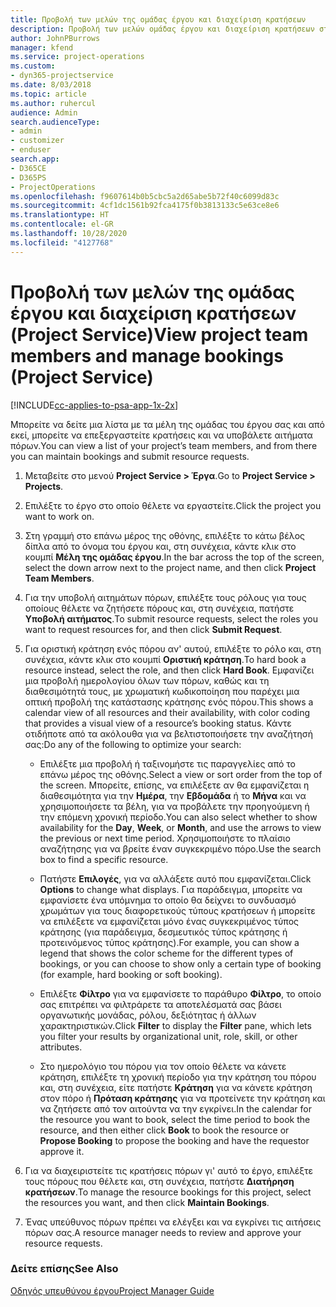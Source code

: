 ```yaml
---
title: Προβολή των μελών της ομάδας έργου και διαχείριση κρατήσεων
description: Προβολή των μελών ομάδας έργου και διαχείριση κρατήσεων στο Project Service
author: JohnPBurrows
manager: kfend
ms.service: project-operations
ms.custom:
- dyn365-projectservice
ms.date: 8/03/2018
ms.topic: article
ms.author: ruhercul
audience: Admin
search.audienceType:
- admin
- customizer
- enduser
search.app:
- D365CE
- D365PS
- ProjectOperations
ms.openlocfilehash: f9607614b0b5cbc5a2d65abe5b72f40c6099d83c
ms.sourcegitcommit: 4cf1dc1561b92fca4175f0b3813133c5e63ce8e6
ms.translationtype: HT
ms.contentlocale: el-GR
ms.lasthandoff: 10/28/2020
ms.locfileid: "4127768"
---
```

# <a name="view-project-team-members-and-manage-bookings-project-service"></a><span data-ttu-id="a4e2e-103">Προβολή των μελών της ομάδας έργου και διαχείριση κρατήσεων (Project Service)</span><span class="sxs-lookup"><span data-stu-id="a4e2e-103">View project team members and manage bookings (Project Service)</span></span>

[!INCLUDE[cc-applies-to-psa-app-1x-2x](../includes/cc-applies-to-psa-app-1x-2x.md)]

<span data-ttu-id="a4e2e-104">Μπορείτε να δείτε μια λίστα με τα μέλη της ομάδας του έργου σας και από εκεί, μπορείτε να επεξεργαστείτε κρατήσεις και να υποβάλετε αιτήματα πόρων.</span><span class="sxs-lookup"><span data-stu-id="a4e2e-104">You can view a list of your project’s team members, and from there you can maintain bookings and submit resource requests.</span></span>  
  
1.  <span data-ttu-id="a4e2e-105">Μεταβείτε στο μενού **Project Service > Έργα**.</span><span class="sxs-lookup"><span data-stu-id="a4e2e-105">Go to **Project Service > Projects**.</span></span>  
  
2.  <span data-ttu-id="a4e2e-106">Επιλέξτε το έργο στο οποίο θέλετε να εργαστείτε.</span><span class="sxs-lookup"><span data-stu-id="a4e2e-106">Click the project you want to work on.</span></span>  
  
3.  <span data-ttu-id="a4e2e-107">Στη γραμμή στο επάνω μέρος της οθόνης, επιλέξτε το κάτω βέλος δίπλα από το όνομα του έργου και, στη συνέχεια, κάντε κλικ στο κουμπί **Μέλη της ομάδας έργου**.</span><span class="sxs-lookup"><span data-stu-id="a4e2e-107">In the bar across the top of the screen, select the down arrow next to the project name, and then click **Project Team Members**.</span></span>  
  
4.  <span data-ttu-id="a4e2e-108">Για την υποβολή αιτημάτων πόρων, επιλέξτε τους ρόλους για τους οποίους θέλετε να ζητήσετε πόρους και, στη συνέχεια, πατήστε **Υποβολή αιτήματος**.</span><span class="sxs-lookup"><span data-stu-id="a4e2e-108">To submit resource requests, select the roles you want to request resources for, and then click **Submit Request**.</span></span>  
  
5.  <span data-ttu-id="a4e2e-109">Για οριστική κράτηση ενός πόρου αν' αυτού, επιλέξτε το ρόλο και, στη συνέχεια, κάντε κλικ στο κουμπί **Οριστική κράτηση**.</span><span class="sxs-lookup"><span data-stu-id="a4e2e-109">To hard book a resource instead, select the role, and then click **Hard Book**.</span></span> <span data-ttu-id="a4e2e-110">Εμφανίζει μια προβολή ημερολογίου όλων των πόρων, καθώς και τη διαθεσιμότητά τους, με χρωματική κωδικοποίηση που παρέχει μια οπτική προβολή της κατάστασης κράτησης ενός πόρου.</span><span class="sxs-lookup"><span data-stu-id="a4e2e-110">This shows a calendar view of all resources and their availability, with color coding that provides a visual view of a resource’s booking status.</span></span> <span data-ttu-id="a4e2e-111">Κάντε οτιδήποτε από τα ακόλουθα για να βελτιστοποιήσετε την αναζήτησή σας:</span><span class="sxs-lookup"><span data-stu-id="a4e2e-111">Do any of the following to optimize your search:</span></span>  
  
    -   <span data-ttu-id="a4e2e-112">Επιλέξτε μια προβολή ή ταξινομήστε τις παραγγελίες από το επάνω μέρος της οθόνης.</span><span class="sxs-lookup"><span data-stu-id="a4e2e-112">Select a view or sort order from the top of the screen.</span></span> <span data-ttu-id="a4e2e-113">Μπορείτε, επίσης, να επιλέξετε αν θα εμφανίζεται η διαθεσιμότητα για την **Ημέρα**, την **Εβδομάδα** ή το **Μήνα** και να χρησιμοποιήσετε τα βέλη, για να προβάλετε την προηγούμενη ή την επόμενη χρονική περίοδο.</span><span class="sxs-lookup"><span data-stu-id="a4e2e-113">You can also select whether to show availability for the **Day**, **Week**, or **Month**, and use the arrows to view the previous or next time period.</span></span> <span data-ttu-id="a4e2e-114">Χρησιμοποιήστε το πλαίσιο αναζήτησης για να βρείτε έναν συγκεκριμένο πόρο.</span><span class="sxs-lookup"><span data-stu-id="a4e2e-114">Use the search box to find a specific resource.</span></span>  
  
    -   <span data-ttu-id="a4e2e-115">Πατήστε **Επιλογές**, για να αλλάξετε αυτό που εμφανίζεται.</span><span class="sxs-lookup"><span data-stu-id="a4e2e-115">Click **Options** to change what displays.</span></span> <span data-ttu-id="a4e2e-116">Για παράδειγμα, μπορείτε να εμφανίσετε ένα υπόμνημα το οποίο θα δείχνει το συνδυασμό χρωμάτων για τους διαφορετικούς τύπους κρατήσεων ή μπορείτε να επιλέξετε να εμφανίζεται μόνο ένας συγκεκριμένος τύπος κράτησης (για παράδειγμα, δεσμευτικός τύπος κράτησης ή προτεινόμενος τύπος κράτησης).</span><span class="sxs-lookup"><span data-stu-id="a4e2e-116">For example, you can show a legend that shows the color scheme for the different types of bookings, or you can choose to show only a certain type of booking (for example, hard booking or soft booking).</span></span>  
  
    -   <span data-ttu-id="a4e2e-117">Επιλέξτε **Φίλτρο** για να εμφανίσετε το παράθυρο **Φίλτρο**, το οποίο σας επιτρέπει να φιλτράρετε τα αποτελέσματά σας βάσει οργανωτικής μονάδας, ρόλου, δεξιότητας ή άλλων χαρακτηριστικών.</span><span class="sxs-lookup"><span data-stu-id="a4e2e-117">Click **Filter** to display the **Filter** pane, which lets you filter your results by organizational unit, role, skill, or other attributes.</span></span>  
  
    -   <span data-ttu-id="a4e2e-118">Στο ημερολόγιο του πόρου για τον οποίο θέλετε να κάνετε κράτηση, επιλέξτε τη χρονική περίοδο για την κράτηση του πόρου και, στη συνέχεια, είτε πατήστε **Κράτηση** για να κάνετε κράτηση στον πόρο ή **Πρόταση κράτησης** για να προτείνετε την κράτηση και να ζητήσετε από τον αιτούντα να την εγκρίνει.</span><span class="sxs-lookup"><span data-stu-id="a4e2e-118">In the calendar for the resource you want to book, select the time period to book the resource, and then either click **Book** to book the resource or **Propose Booking** to propose the booking and have the requestor approve it.</span></span>  
  
6.  <span data-ttu-id="a4e2e-119">Για να διαχειριστείτε τις κρατήσεις πόρων γι' αυτό το έργο, επιλέξτε τους πόρους που θέλετε και, στη συνέχεια, πατήστε **Διατήρηση κρατήσεων**.</span><span class="sxs-lookup"><span data-stu-id="a4e2e-119">To manage the resource bookings for this project, select the resources you want, and then click **Maintain Bookings**.</span></span>  
  
7.  <span data-ttu-id="a4e2e-120">Ένας υπεύθυνος πόρων πρέπει να ελέγξει και να εγκρίνει τις αιτήσεις πόρων σας.</span><span class="sxs-lookup"><span data-stu-id="a4e2e-120">A resource manager needs to review and approve your resource requests.</span></span>  
  
### <a name="see-also"></a><span data-ttu-id="a4e2e-121">Δείτε επίσης</span><span class="sxs-lookup"><span data-stu-id="a4e2e-121">See Also</span></span>  
 [<span data-ttu-id="a4e2e-122">Οδηγός υπευθύνου έργου</span><span class="sxs-lookup"><span data-stu-id="a4e2e-122">Project Manager Guide</span></span>](../psa/project-manager-guide.md)
